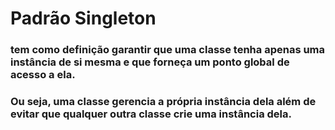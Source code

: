 # Padrão Singleton
### tem como definição garantir que uma classe tenha apenas uma instância de si mesma e que forneça um ponto global de acesso a ela.
### Ou seja, uma classe gerencia a própria instância dela além de evitar que qualquer outra classe crie uma instância dela.
